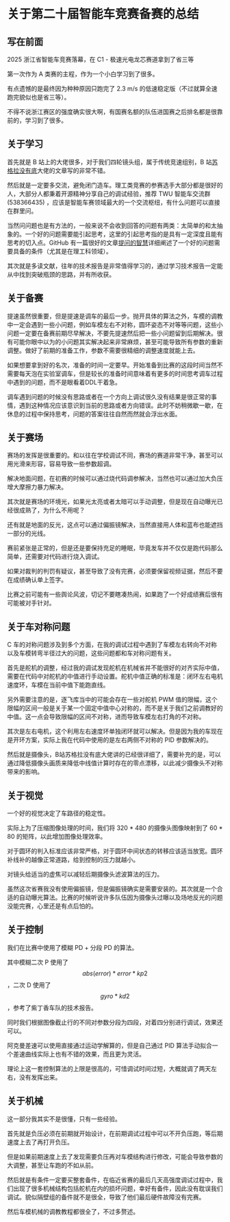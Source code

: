 # 关于第二十届智能车竞赛备赛的总结

## 写在前面

2025 浙江省智能车竞赛落幕，在 C1 - 极速光电龙芯赛道拿到了省三等

第一次作为 A 类赛的主程，作为一个小白学习到了很多。

有点遗憾的是最终因为种种原因只跑完了 2.3 m/s 的低速稳定版（不过就算全速跑完貌似也是省三等）。

不得不说浙江赛区的强度确实很大啊，有国赛名额的队伍进国赛之后排名都是很靠前的，学习到了很多。

## 关于学习

首先就是 B 站上的大佬很多，对于我们四轮镜头组，属于传统竞速组别，B 站[苏格拉没有底](https://space.bilibili.com/607561946)大佬的文章写的非常不错。

然后就是一定要多交流，避免闭门造车。理工类竞赛的参赛选手大部分都是很好的人，大部分人都秉着开源精神分享自己的调试经验，推荐 TWU 智能车交流群 (538366435) ，应该是智能车赛领域最大的一个交流枢纽，有什么问题可以直接在群里问。

当然问问题也是有方法的，一般来说不会收到回答的问题有两类：太简单的和太抽象的。一个好的问题需要能引起思考，这里的引起思考指的是具有一定深度且能有思考的切入点。GitHub 有一篇很好的文章[提问的智慧](https://github.com/ryanhanwu/How-To-Ask-Questions-The-Smart-Way/blob/main/README-zh_CN.md)详细阐述了一个好的问题需要具备的条件（尤其是在理工科领域）。

其次就是多读文献，往年的技术报告是非常值得学习的，通过学习技术报告一定能从中找到突破瓶颈的思路，并有所收获。

## 关于备赛

提速虽然很重要，但是提速是调车的最后一步。抛开具体的算法之外，车模的调教中一定会遇到一些小问题，例如车模左右不对称，圆环姿态不对等等问题，这些小问题一定要在备赛前期尽早解决，不要先提速然后把一些小问题留到后期解决。很有可能你眼中以为的小问题其实解决起来非常麻烦，甚至可能导致所有参数的重新调整。做好了前期的准备工作，参数不需要很精细的调整速度就能上去。

如果想要拿到好的名次，准备的时间一定要早。开始准备到比赛的这段时间当然不需要每天泡在实验室调车，但是较长的准备时间意味着有更多的时间思考调车过程中遇到的问题，而不是眼看着DDL干着急。

调车遇到问题的时候没有思路或者在一个方向上调试很久没有结果是很正常的事情，遇到这种情况应该意识到当前的思路或者方向错误。此时不妨稍微歇一歇，在休息的过程中保持思考，问题的答案往往自然而然就会浮出水面。

## 关于赛场

赛场的发挥是很重要的。和以往在学校调试不同，赛场的赛道非常干净，甚至可以用光滑来形容，容易导致一些参数超调。

解决地面问题，在初赛的时候可以通过烧代码调参解决，当然也可以通过加大负压增大摩擦力暴力解决。

其次就是赛场的环境光，如果光太亮或者太暗可以手动调整，但是现在自动曝光已经很成熟了，为什么不用呢？

还有就是地面的反光，这点可以通过偏振镜解决，当然直接用人体和蓝布也能遮挡一部分的光线。

赛前紧张是正常的，但是还是要保持充足的睡眠，毕竟发车并不仅仅是跑代码那么简单，还需要对代码进行烧入调试。

如果对裁判的判罚有疑议，甚至导致了没有完赛，必须要保留视频证据，然后不要在成绩确认单上签字。

比赛之前可能有一些舆论风波，切记不要瞎凑热闹，如果跑了一个好成绩赛后很有可能被对手针对。

## 关于车对称问题

C 车的对称问题涉及到多个方面，在我的调试过程中遇到了车模左右转向不对称以及车模转弯半径过大的问题，这些问题都和车对称问题有关。

首先是舵机的调整，经过我的调试发现舵机在机械省并不能很好的对齐实际中值，需要在代码中对舵机的中值进行手动设置。舵机中值正确的标准是：闭环左右电机速度环，车模在当前中值下能跑直线。

另外需要注意的是，逐飞库当中的可能会存在一些对舵机 PWM 值的限幅，这个限幅的区间一般是关于某一个固定中值中心对称的，而不是关于我们之前调教好的中值。这一点会导致限幅的区间不对称，进而导致车模左右打角的不对称。

其次是左右电机，这个利用左右速度环单独闭环就可以解决。但是因为我的车现在是开环方案，实际上我在代码中使用的是左右两侧不对称的 PID 参数解决的。

然后就是摄像头，B站苏格拉没有底大佬讲的已经很详细了，需要补充的是，可以通过降低摄像头画质来降低中线值计算时存在的零点漂移，以此减少摄像头不对称带来的影响。

## 关于视觉

一个好的视觉决定了车路径的稳定性。

实际上为了压缩图像处理的时间，我们将 320 * 480 的摄像头图像映射到了 60 * 80 的矩阵，以此增加图像处理效率。

对于圆环的判入标准应该非常严格，对于圆环中间状态的转移应该适当放宽。圆环补线补的越像正常道路，给到控制的压力就越小。

对镜头给适当的虚焦可以减轻后期摄像头滤波算法的压力。

虽然这次省赛我没有使用偏振镜，但是偏振镜确实是需要安装的。其次就是一个合适的自动曝光算法。比赛的时候听说许多队伍因为摄像头过曝以及场地反光的问题没能完赛，心里还是有点后怕的。

## 关于控制

我们在比赛中使用了模糊 PD + 分段 PD 的算法。

其中模糊二次 P 使用了 $$ abs(error) * error * kp2 $$，二次 D 使用了 $$ gyro * kd2 $$，参考了紫丁香车队的技术报告。

同时我们根据图像截止行的不同对参数分段为四段，对着四分别进行调试，效果还可以。

阿克曼差速可以使用直接通过运动学解算的，但是自己通过 PID 算法手动拟合一个差速曲线实际上也有不错的效果，而且更为灵活。

理论上这一套控制算法的上限是很高的，可惜调试时间过短，大概就调了两天左右，没有发挥出来。

## 关于机械

这一部分我其实不是很懂，只有一些经验。

首先就是负压必须在前期就开始设计，在前期调试过程中可以不开负压跑，等后期速度上去了再打开负压。

但是如果前期速度上去了发现需要负压再对车模结构进行修改，可能会导致参数的大调整，甚至让车跑的不如从前。

然后就是有条件一定要买整套备件，在临近省赛的最后几天高强度调试过程中，我们出现了很多机械结构包括舵机在内的损坏问题，幸好有备件，因此没有耽误我们调试。貌似隔壁组的备件就不是很全，导致了他们最后硬件故障没有完赛。

然后车模机械的调教教程都很全了，不过多赘述。